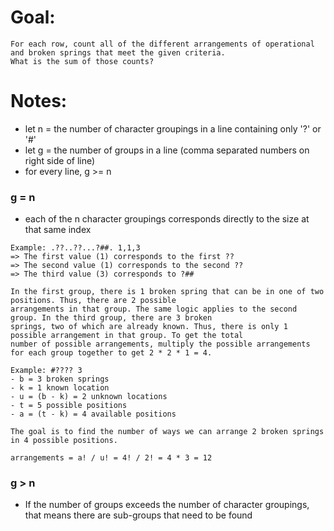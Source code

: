 # Goal:
```
For each row, count all of the different arrangements of operational and broken springs that meet the given criteria. 
What is the sum of those counts?
```

# Notes:
- let n = the number of character groupings in a line containing only '?' or '#'
- let g = the number of groups in a line (comma separated numbers on right side of line)
- for every line, g >= n

### g = n
- each of the n character groupings corresponds directly to the size at that same index
```
Example: .??..??...?##. 1,1,3
=> The first value (1) corresponds to the first ??
=> The second value (1) corresponds to the second ??
=> The third value (3) corresponds to ?##

In the first group, there is 1 broken spring that can be in one of two positions. Thus, there are 2 possible
arrangements in that group. The same logic applies to the second group. In the third group, there are 3 broken
springs, two of which are already known. Thus, there is only 1 possible arrangement in that group. To get the total
number of possible arrangements, multiply the possible arrangements for each group together to get 2 * 2 * 1 = 4.

Example: #???? 3
- b = 3 broken springs
- k = 1 known location
- u = (b - k) = 2 unknown locations
- t = 5 possible positions
- a = (t - k) = 4 available positions

The goal is to find the number of ways we can arrange 2 broken springs in 4 possible positions.

arrangements = a! / u! = 4! / 2! = 4 * 3 = 12 
```

### g > n
- If the number of groups exceeds the number of character groupings, that means there are sub-groups that need to be found
```

```
